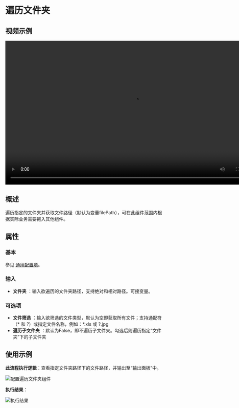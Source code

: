 # 遍历文件夹

## 视频示例

<video controls height='450px' width='800px' src="https://encooacademy.oss-cn-shanghai.aliyuncs.com/activity/TraverseFolders.mp4"></video>

## 概述

遍历指定的文件夹并获取文件路径（默认为变量filePath），可在此组件范围内根据实际业务需要拖入其他组件。

## 属性

### 基本

参见 [通用配置项](../../Appendix/CommonConfigurationItems.md)。

### 输入

- **文件夹** ：输入欲遍历的文件夹路径，支持绝对和相对路径。可接变量。

### 可选项

- **文件筛选** ：输入欲筛选的文件类型，默认为空即获取所有文件；支持通配符（* 和 ?）或指定文件名称，例如：*.xls 或 ?.jpg
- **遍历子文件夹** ：默认为False，即不遍历子文件夹。勾选后则遍历指定“文件夹”下的子文件夹

## 使用示例

**此流程执行逻辑**：查看指定文件夹路径下的文件路径，并输出至“输出面板”中。

![配置遍历文件夹组件](https://docimages.blob.core.chinacloudapi.cn/images/Activities/foreachFolder-1.png)

**执行结果**：

![执行结果](https://docimages.blob.core.chinacloudapi.cn/images/Activities/foreachFolder-3.png)
